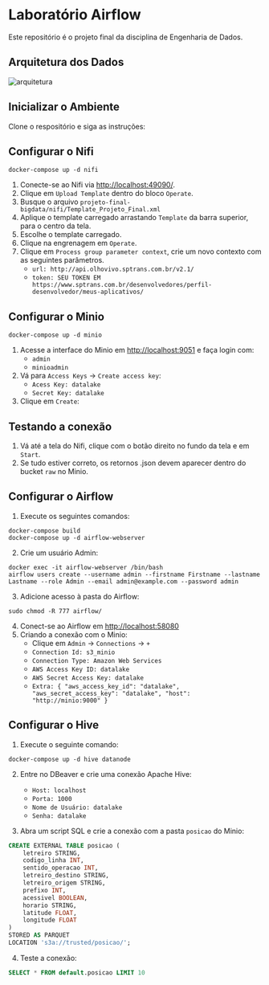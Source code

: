 # Laboratório Airflow

Este repositório é o projeto final da disciplina de Engenharia de Dados.

## Arquitetura dos Dados
![arquitetura](https://github.com/user-attachments/assets/3c378656-7a07-439e-821a-fe4b62944f7a)

## Inicializar o Ambiente

Clone o respositório e siga as instruções:

## Configurar o Nifi

```shell
docker-compose up -d nifi
```

1. Conecte-se ao Nifi via [http://localhost:49090/](http://localhost:49090/).
2. Clique em `Upload Template` dentro do bloco `Operate`.
3. Busque o arquivo `projeto-final-bigdata/nifi/Template_Projeto_Final.xml`
4. Aplique o template carregado arrastando `Template` da barra superior, para o centro da tela.
5. Escolhe o template carregado.
6. Clique na engrenagem em `Operate`.
7. Clique em `Process group parameter context`, crie um novo contexto com as seguintes parâmetros.
    - `url: http://api.olhovivo.sptrans.com.br/v2.1/`
    - `token: SEU TOKEN EM https://www.sptrans.com.br/desenvolvedores/perfil-desenvolvedor/meus-aplicativos/`

## Configurar o Minio

```shell
docker-compose up -d minio
```

1. Acesse a interface do Minio em [http://localhost:9051](http://localhost:9051) e faça login com:
    - `admin`
    - `minioadmin`
2. Vá para `Access Keys` -> `Create access key`:
    - `Acess Key: datalake`
    - `Secret Key: datalake`
3. Clique em `Create`:

## Testando a conexão

1. Vá até a tela do Nifi, clique com o botão direito no fundo da tela e em `Start`.
2. Se tudo estiver correto, os retornos .json devem aparecer dentro do bucket `raw` no Minio.

## Configurar o Airflow

1. Execute os seguintes comandos:

```shell
docker-compose build
docker-compose up -d airflow-webserver
```

2. Crie um usuário Admin:

```shell
docker exec -it airflow-webserver /bin/bash
airflow users create --username admin --firstname Firstname --lastname Lastname --role Admin --email admin@example.com --password admin
```

3. Adicione acesso à pasta do Airflow:

```shell
sudo chmod -R 777 airflow/
```

4. Conect-se ao Airflow em [http://localhost:58080](http://localhost:58080)
5. Criando a conexão com o Minio:
    - Clique em `Admin` -> `Connections` -> `+`
    - `Connection Id: s3_minio`
    - `Connection Type: Amazon Web Services`
    - `AWS Access Key ID: datalake`
    - `AWS Secret Access Key: datalake`
    - `Extra: { "aws_access_key_id": "datalake", "aws_secret_access_key": "datalake", "host": "http://minio:9000" }`

## Configurar o Hive

1. Execute o seguinte comando:

```shell
docker-compose up -d hive datanode
```

2. Entre no DBeaver e crie uma conexão Apache Hive:
    - `Host: localhost`
    - `Porta: 1000`
    - `Nome de Usuário: datalake`
    - `Senha: datalake`

3. Abra um script SQL e crie a conexão com a pasta `posicao` do Minio:

```sql
CREATE EXTERNAL TABLE posicao (
  	letreiro STRING,
	codigo_linha INT,
	sentido_operacao INT,
	letreiro_destino STRING,
	letreiro_origem STRING,
	prefixo INT,
	acessivel BOOLEAN,
	horario STRING,
	latitude FLOAT,
	longitude FLOAT
)
STORED AS PARQUET
LOCATION 's3a://trusted/posicao/';
```

4. Teste a conexão:

```sql
SELECT * FROM default.posicao LIMIT 10
```
